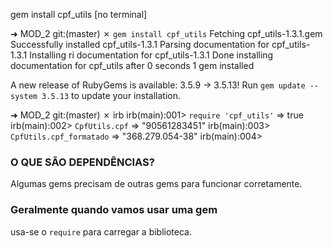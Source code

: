 gem install cpf_utils [no terminal]

➜  MOD_2 git:(master) ✗ `gem install cpf_utils`
Fetching cpf_utils-1.3.1.gem
Successfully installed cpf_utils-1.3.1
Parsing documentation for cpf_utils-1.3.1
Installing ri documentation for cpf_utils-1.3.1
Done installing documentation for cpf_utils after 0 seconds
1 gem installed

A new release of RubyGems is available: 3.5.9 → 3.5.13!
Run `gem update --system 3.5.13` to update your installation.

➜  MOD_2 git:(master) ✗ irb
irb(main):001> `require 'cpf_utils'`
=> true
irb(main):002> `CpfUtils.cpf`
=> "90561283451"
irb(main):003> `CpfUtils.cpf_formatado`
=> "368.279.054-38"
irb(main):004> 

### O QUE SÃO DEPENDÊNCIAS?

Algumas gems precisam de outras gems para funcionar corretamente. 

### Geralmente quando vamos usar uma gem 
usa-se o `require` para carregar a biblioteca. 

